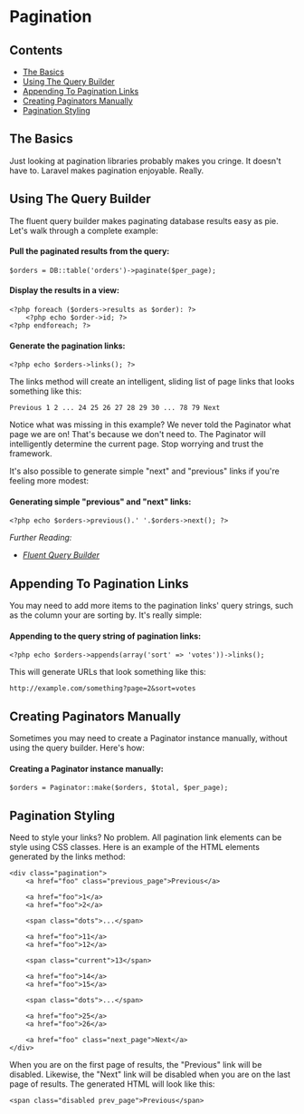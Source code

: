 # Pagination

## Contents

- [The Basics](#the-basics)
- [Using The Query Builder](#using-the-query-builder)
- [Appending To Pagination Links](#appending-to-pagination-links)
- [Creating Paginators Manually](#creating-paginators-manually)
- [Pagination Styling](#pagination-styling)

<a name="the-basics"></a>
## The Basics

Just looking at pagination libraries probably makes you cringe. It doesn't have to.  Laravel makes pagination enjoyable. Really.

<a name="using-the-query-builder"></a>
## Using The Query Builder

The fluent query builder makes paginating database results easy as pie. Let's walk through a complete example:

#### Pull the paginated results from the query:

	$orders = DB::table('orders')->paginate($per_page);

#### Display the results in a view:

	<?php foreach ($orders->results as $order): ?>
		<?php echo $order->id; ?>
	<?php endforeach; ?>

#### Generate the pagination links:

	<?php echo $orders->links(); ?>

The links method will create an intelligent, sliding list of page links that looks something like this:

	Previous 1 2 ... 24 25 26 27 28 29 30 ... 78 79 Next

Notice what was missing in this example? We never told the Paginator what page we are on! That's because we don't need to. The Paginator will intelligently determine the current page. Stop worrying and trust the framework.

It's also possible to generate simple "next" and "previous" links if you're feeling more modest:

#### Generating simple "previous" and "next" links:

	<?php echo $orders->previous().' '.$orders->next(); ?>

*Further Reading:*

- *[Fluent Query Builder](/docs/database/fluent)*

<a name="appending-to-pagination-links"></a>
## Appending To Pagination Links

You may need to add more items to the pagination links' query strings, such as the column your are sorting by. It's really simple:

#### Appending to the query string of pagination links:

	<?php echo $orders->appends(array('sort' => 'votes'))->links();

This will generate URLs that look something like this:

	http://example.com/something?page=2&sort=votes

<a name="creating-paginators-manually"></a>
## Creating Paginators Manually

Sometimes you may need to create a Paginator instance manually, without using the query builder. Here's how:

#### Creating a Paginator instance manually:

	$orders = Paginator::make($orders, $total, $per_page);

<a name="pagination-styling"></a>
## Pagination Styling

Need to style your links? No problem. All pagination link elements can be style using CSS classes. Here is an example of the HTML elements generated by the links method:

    <div class="pagination">
        <a href="foo" class="previous_page">Previous</a>

        <a href="foo">1</a>
        <a href="foo">2</a>

        <span class="dots">...</span>

        <a href="foo">11</a>
        <a href="foo">12</a>

        <span class="current">13</span>

        <a href="foo">14</a>
        <a href="foo">15</a>

        <span class="dots">...</span>

        <a href="foo">25</a>
        <a href="foo">26</a>

        <a href="foo" class="next_page">Next</a>
    </div>

When you are on the first page of results, the "Previous" link will be disabled. Likewise, the "Next" link will be disabled when you are on the last page of results. The generated HTML will look like this:

	<span class="disabled prev_page">Previous</span>